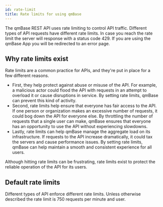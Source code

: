 ```yaml
---
id: rate-limit
title: Rate limits for using qmBase
---
```


The qmBase REST API uses rate limiting to control API traffic. Different types of API requests have different rate limits.
In case you reach the rate limit the server will response with a status code 429. If you are using the qmBase App you will be redirected to an error page.

## Why rate limits exist

Rate limits are a common practice for APIs, and they're put in place for a few different reasons.

- First, they help protect against abuse or misuse of the API. For example, a malicious actor could flood the API with requests in an attempt to overload it or cause disruptions in service. By setting rate limits, qmBase can prevent this kind of activity.
- Second, rate limits help ensure that everyone has fair access to the API. If one person or organization makes an excessive number of requests, it could bog down the API for everyone else. By throttling the number of requests that a single user can make, qmBase ensures that everyone has an opportunity to use the API without experiencing slowdowns.
- Lastly, rate limits can help qmBase manage the aggregate load on its infrastructure. If requests to the API increase dramatically, it could tax the servers and cause performance issues. By setting rate limits, qmBase can help maintain a smooth and consistent experience for all users.

Although hitting rate limits can be frustrating, rate limits exist to protect the reliable operation of the API for its users.

## Default rate limits

Different types of API enforce different rate limits. Unless otherwise described the rate limit is 750 requests per minute and user.
